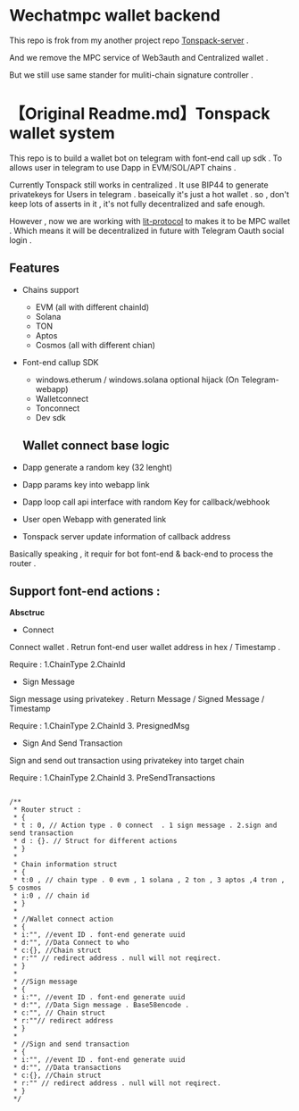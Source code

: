 # Wechatmpc wallet backend

This repo is frok from my another project repo [Tonspack-server](https://github.com/Tonspay/Tonspack-server-node) .

And we remove the MPC service of Web3auth and Centralized wallet .

But we still use same stander for muliti-chain signature controller .

# 【Original Readme.md】Tonspack wallet system

This repo is to build a wallet bot on telegram with font-end call up sdk . To allows user in telegram to use Dapp in EVM/SOL/APT chains .

Currently Tonspack still works in centralized . It use BIP44 to generate privatekeys for Users in telegram . baseically it's just a hot wallet . so , don't keep lots of asserts in it , it's not fully decentralized and safe enough.

However , now we are working with [lit-protocol](https://www.litprotocol.com/) to makes it to be MPC wallet . Which means it will be decentralized in future with Telegram Oauth social login . 

## Features

- Chains support 
  - EVM (all with different chainId)
  - Solana
  - TON
  - Aptos
  - Cosmos (all with different chian)

- Font-end callup SDK
  - windows.etherum / windows.solana optional hijack (On Telegram-webapp)
  - Walletconnect
  - Tonconnect
  - Dev sdk

  ## Wallet connect base logic 

- Dapp generate a random key (32 lenght)
 
- Dapp params key into webapp link 

- Dapp loop call api interface with random Key for callback/webhook

- User open Webapp with generated link

- Tonspack server update information of callback address

Basically speaking , it requir for bot font-end & back-end to process the router . 

## Support font-end actions : 

**Absctruc**

- Connect 

Connect wallet . Retrun font-end user wallet address in hex / Timestamp .

Require : 1.ChainType  2.ChainId

- Sign Message

Sign message using privatekey . Return Message / Signed Message / Timestamp

Require : 1.ChainType  2.ChainId 3. PresignedMsg

- Sign And Send Transaction

Sign and send out transaction using privatekey into target chain

Require : 1.ChainType  2.ChainId 3. PreSendTransactions

```

/**
 * Router struct :
 * {
 * t : 0, // Action type . 0 connect  . 1 sign message . 2.sign and send transaction
 * d : {}. // Struct for different actions
 * }
 * 
 * Chain information struct
 * {
 * t:0 , // chain type . 0 evm , 1 solana , 2 ton , 3 aptos ,4 tron , 5 cosmos 
 * i:0 , // chain id 
 * }
 * 
 * //Wallet connect action
 * {
 * i:"", //event ID . font-end generate uuid
 * d:"", //Data Connect to who
 * c:{}, //Chain struct
 * r:"" // redirect address . null will not reqirect.
 * }
 * 
 * //Sign message
 * {
 * i:"", //event ID . font-end generate uuid
 * d:"", //Data Sign message . Base58encode . 
 * c:"", // Chain struct
 * r:""// redirect address
 * }
 * 
 * //Sign and send transaction
 * {
 * i:"", //event ID . font-end generate uuid
 * d:"", //Data transactions
 * c:{}, //Chain struct
 * r:"" // redirect address . null will not reqirect.
 * }
 */

 ```
